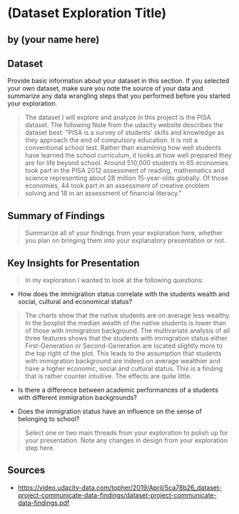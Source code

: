 # (Dataset Exploration Title)
## by (your name here)


## Dataset

Provide basic information about your dataset in this section. If you selected your own dataset, make sure you note the source of your data and summarize any data wrangling steps that you performed before you started your exploration.

> The dataset I will explore and analyze in this project is the PISA dataset. The following Note from the udacity website describes the dataset best: "PISA is a survey of students' skills and knowledge as they approach the end of compulsory education. It is not a conventional school test. Rather than examining how well students have learned the school curriculum, it looks at how well prepared they are for life beyond school.
Around 510,000 students in 65 economies took part in the PISA 2012 assessment of reading, mathematics and science representing about 28 million 15-year-olds globally. Of those economies, 44 took part in an assessment of creative problem solving and 18 in an assessment of financial literacy."


## Summary of Findings

> Summarize all of your findings from your exploration here, whether you plan on bringing them into your explanatory presentation or not.


## Key Insights for Presentation


> In my exploration I wanted to look at the following questions: 
- How does the immigration status correlate with the students wealth and social, cultural and economical status? 
> The charts show that the native students are on average less wealthy. In the boxplot the median wealth of the native students is lower than of those with immigration background. The multivariate analysis of all three features shows that the students with immigration status either First-Generation or Second-Generation are located slightly more to the top right of the plot. This leads to the assumption that students with immigration background are indeed on average wealthier and have a higher economic, social and cultural status. This is a finding that is rather counter intuitive. The effects are quite little. 

- Is there a difference between academic performances of a students with different immigration backgrounds? 


- Does the immigration status have an influence on the sense of belonging to school?


> Select one or two main threads from your exploration to polish up for your presentation. Note any changes in design from your exploration step here.


## Sources
- https://video.udacity-data.com/topher/2019/April/5ca78b26_dataset-project-communicate-data-findings/dataset-project-communicate-data-findings.pdf